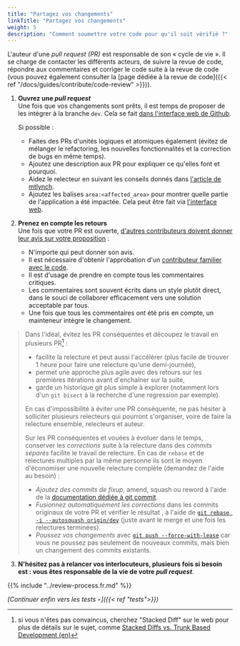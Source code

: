 ```yaml
---
title: "Partagez vos changements"
linkTitle: "Partagez vos changements"
weight: 5
description: "Comment soumettre votre code pour qu'il soit vérifié ?"
---
```


L'auteur d'une _pull request (PR)_ est responsable de son « cycle de vie ». Il se charge de contacter les différents acteurs, de suivre la revue de code, répondre aux commentaires et corriger le code suite à la revue de code (vous pouvez également consulter la [page dédiée à la revue de code]({{< ref "/docs/guides/contribute/code-review" >}})).

1. **Ouvrez une _pull request_** \
   Une fois que vos changements sont prêts, il est temps de proposer de les intégrer à la branche `dev`.
   Cela se fait [dans l'interface web de Github](https://docs.github.com/en/pull-requests/collaborating-with-pull-requests/proposing-changes-to-your-work-with-pull-requests/creating-a-pull-request).

   Si possible :
   - Faites des PRs d'unités logiques et atomiques également (évitez de mélanger le refactoring, les nouvelles fonctionnalités et la correction de bugs en même temps).
   - Ajoutez une description aux PR pour expliquer ce qu'elles font et pourquoi.
   - Aidez le relecteur en suivant les conseils donnés dans [l'article de mtlynch](https://mtlynch.io/code-review-love/).
   - Ajoutez les balises `area:<affected_area>` pour montrer quelle partie de l'application a été impactée. Cela peut être fait via [l'interface web](https://docs.github.com/en/pull-requests/collaborating-with-pull-requests/proposing-changes-to-your-work-with-pull-requests/creating-a-pull-request).

2. **Prenez en compte les retours** \
   Une fois que votre PR est ouverte, [d'autres contributeurs doivent donner leur avis sur votre proposition](https://docs.github.com/en/pull-requests/collaborating-with-pull-requests/reviewing-changes-in-pull-requests/about-pull-request-reviews) :

   - N'importe qui peut donner son avis.
   - Il est nécessaire d'obtenir l'approbation d'un [contributeur familier avec le code](https://github.com/OpenRailAssociation/osrd/blob/dev/.github/CODEOWNERS).
   - Il est d'usage de prendre en compte tous les commentaires critiques.
   - Les commentaires sont souvent écrits dans un style plutôt direct, dans le souci de collaborer efficacement vers une solution acceptable par tous.
   - Une fois que tous les commentaires ont été pris en compte, un mainteneur intègre le changement.

> Dans l'idéal, évitez les PR conséquentes et découpez le travail en plusieurs PR[^1] :
> - facilite la relecture et peut aussi l'accélérer (plus facile de trouver 1 heure pour faire une relecture qu'une demi-journée),
> - permet une approche plus agile avec des retours sur les premières itérations avant d'enchaîner sur la suite,
> - garde un historique git plus simple à explorer (notamment lors d'un `git bisect` à la recherche d'une regression par exemple).
> 
> En cas d'impossibilité à éviter une PR conséquente, ne pas hésiter à solliciter plusieurs relecteurs qui pourront s'organiser, voire de faire la relecture ensemble, relecteurs et auteur.
>
> Sur les PR conséquentes et vouées à évoluer dans le temps, conserver les _corrections_ suite à la
relecture dans des _commits séparés_ facilite le travail de relecture. En cas de `rebase` et de
relectures multiples par la même personne ils sont le moyen d'économiser une nouvelle relecture
complète (demandez de l'aide au besoin) :
>  * _Ajoutez des commits de fixup_, amend, squash ou reword à l'aide de la
[documentation dédiée à git commit](https://git-scm.com/docs/git-commit#Documentation/git-commit.txt---fixupamendrewordltcommitgt).
>  * _Fusionnez automatiquement les corrections_ dans les commits originaux de votre PR et vérifier le résultat , à l'aide de
[`git rebase -i --autosquash origin/dev`](https://git-scm.com/docs/git-rebase#Documentation/git-rebase.txt---autosquash)
(juste avant le merge et une fois les relectures terminées).
>  * _Poussez vos changements_ avec
[`git push --force-with-lease`](https://git-scm.com/docs/git-push#Documentation/git-push.txt---no-force-with-lease)
car vous ne poussez pas seulement de nouveaux commits, mais bien un changement des commits existants.

3. **N'hésitez pas à relancer vos interlocuteurs, plusieurs fois si besoin est : vous êtes responsable de la vie de votre _pull request_**.

[^1]: si vous n'êtes pas convaincus, cherchez "Stacked Diff" sur le web pour plus de détails sur le sujet, comme [Stacked Diffs vs. Trunk Based Development (en)](https://medium.com/@alexanderjukes/stacked-diffs-vs-trunk-based-development-f15c6c601f4b)

{{% include "../review-process.fr.md" %}}

*[Continuer enfin vers les tests ‣]({{< ref "tests">}})*
